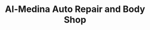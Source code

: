 ---
title: "Al-Medina Auto Repair and Body Shop"
url: /chicago/al-medina-auto-repair-and-body-shop/
shop: car repair
---